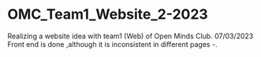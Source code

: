 # OMC_Team1_Website_2-2023
Realizing a website idea with team1 (Web) of Open Minds Club.
07/03/2023 Front end is done ,although it is inconsistent in different pages *-*.
